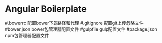 # Angular Boilerplate
#.bowerrc 配置bower下载路径和代理
#.gitignore 配置git上传忽略文件
#bower.json bower包管理器配置文件
#gulpfile gulp配置文件
#package.json npm包管理器配置文件
